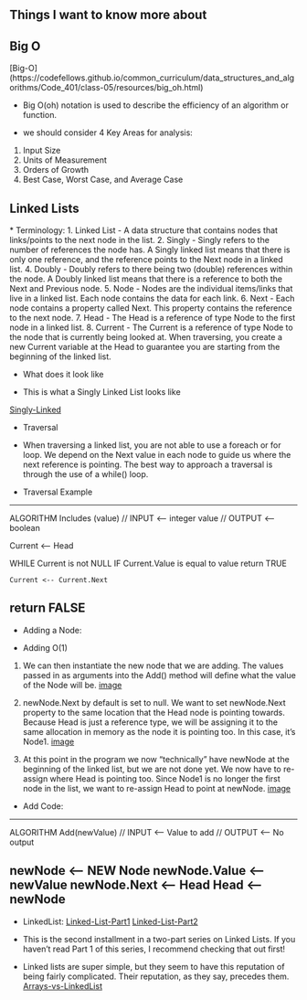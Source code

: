 ## Things I want to know more about
<h2>Big O</h2>
[Big-O](https://codefellows.github.io/common_curriculum/data_structures_and_algorithms/Code_401/class-05/resources/big_oh.html)

- Big O(oh) notation is used to describe the efficiency of an algorithm or function.

* we should consider 4 Key Areas for analysis:
1. Input Size
2. Units of Measurement
3. Orders of Growth
4. Best Case, Worst Case, and Average Case
<h2>Linked Lists </h2>
* Terminology:
1. Linked List - A data structure that contains nodes that links/points to the next node in the list.
2. Singly - Singly refers to the number of references the node has. A Singly linked list means that there is only one reference, and the reference points to the Next node in a linked list.
4. Doubly - Doubly refers to there being two (double) references within the node. A Doubly linked list means that there is a reference to both the Next and Previous node.
5. Node - Nodes are the individual items/links that live in a linked list. Each node contains the data for each link.
6. Next - Each node contains a property called Next. This property contains the reference to the next node.
7. Head - The Head is a reference of type Node to the first node in a linked list.
8. Current - The Current is a reference of type Node to the node that is currently being looked at. When traversing, you create a new Current variable at the Head to guarantee you are starting from the beginning of the linked list.

* What does it look like
- This is what a Singly Linked List looks like

[Singly-Linked](https://codefellows.github.io/common_curriculum/data_structures_and_algorithms/Code_401/class-05/resources/images/LinkedList1.PNG)

* Traversal
- When traversing a linked list, you are not able to use a foreach or for loop. We depend on the Next value in each node to guide us where the next reference is pointing. The best way to approach a traversal is through the use of a while() loop.

* Traversal Example
--- 
ALGORITHM Includes (value)
 // INPUT <-- integer value
 // OUTPUT <-- boolean

  Current <-- Head

  WHILE Current is not NULL
    IF Current.Value is equal to value
      return TRUE

    Current <-- Current.Next

  return FALSE
---

* Adding a Node:

- Adding O(1)
1. We can then instantiate the new node that we are adding. The values passed in as arguments into the Add() method will define what the value of the Node will be. [image](https://codefellows.github.io/common_curriculum/data_structures_and_algorithms/Code_401/class-05/resources/images/LinkedList2.PNG)

2. newNode.Next by default is set to null. We want to set newNode.Next property to the same location that the Head node is pointing towards. Because Head is just a reference type, we will be assigning it to the same allocation in memory as the node it is pointing too. In this case, it’s Node1. [image](https://codefellows.github.io/common_curriculum/data_structures_and_algorithms/Code_401/class-05/resources/images/LinkedList3.PNG)

3. At this point in the program we now “technically” have newNode at the beginning of the linked list, but we are not done yet. We now have to re-assign where Head is pointing too. Since Node1 is no longer the first node in the list, we want to re-assign Head to point at newNode. [image](https://codefellows.github.io/common_curriculum/data_structures_and_algorithms/Code_401/class-05/resources/images/LinkedList4.PNG)

* Add Code:

---
 ALGORITHM Add(newValue)
 // INPUT <-- Value to add
 // OUTPUT <-- No output

  newNode <-- NEW Node
  newNode.Value <-- newValue
  newNode.Next <-- Head
  Head <-- newNode
---


* LinkedList:
[Linked-List-Part1](https://medium.com/basecs/whats-a-linked-list-anyway-part-1-d8b7e6508b9d)
[Linked-List-Part2](https://medium.com/basecs/whats-a-linked-list-anyway-part-2-131d96f71996)
- This is the second installment in a two-part series on Linked Lists. If you haven’t read Part 1 of this series, I recommend checking that out first!

- Linked lists are super simple, but they seem to have this reputation of being fairly complicated. Their reputation, as they say, precedes them.
[Arrays-vs-LinkedList](https://miro.medium.com/max/1400/1*cUehR5S18XSoVLaPNfNzlA.jpeg)

